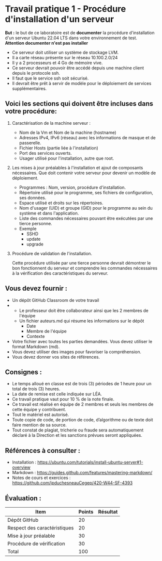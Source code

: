 # Travail pratique 1 - Procédure d'installation d'un serveur

**But :** le but de ce laboratoire est de **documenter** la procédure d'installation d'un serveur Ubuntu 22.04 LTS dans votre environnement de test.  **Attention documenter n'est pas installer**

   - Ce serveur doit utiliser un système de stockage LVM.
   - Il a carte réseau présente sur le réseau 10.100.2.0/24
   - Il y a 2 processeurs et 4 Go de mémoire vive.
   - Ce serveur devrait pouvoir être accédé depuis une machine client depuis le protocole ssh. 
   - Il faut que le service ssh soit sécurisé.
   - Il devrait être prêt à servir de modèle pour le déploiement de services supplémentaires.

## Voici les sections qui doivent être incluses dans votre procédure:

1. Caractérisation de la machine serveur :
   - Nom de la Vm et Nom de la machine (hostname)
   - Adresses IPv4, IPv6 (réseau) avec les informations de masque et de passerelle.
   - Fichier Hosts (partie liée à l'installation) 
   - Port des services ouverts.
   - Usager utilisé pour l'installation, autre que root.

2. Les mises à jour préalables à l'installation et ajout de composants nécessaires.
   Que doit contenir votre serveur pour devenir un modèle de déploiement.
   - Programmes : Nom, version, procédure d'installation.
   - Répertoire utilisé pour le programme, ses fichiers de configuration, ses données.
   - Espace utilisé et droits sur les répertoires.
   - Nom d'usager (UID) et groupe (GID) pour le programme au sein du système et dans l'application.
   - Liste des commandes nécessaires pouvant être exécutées par une tierce personne.
   - Exemple 
      - SSHD
      - update
      - upgrade

4. Procédure de validation de l'installation.

   Cette procédure utilisée par une tierce personne devrait démontrer le bon fonctionnent du serveur et comprendre les commandes nécessaires à la vérification des caractéristiques du serveur.


## Vous devez fournir :

- Un dépôt GitHub Classroom de votre travail
-
    - Le professeur doit être collaborateur ainsi que les 2 membres de l'équipe
    - Un fichier auteurs.md qui résume les informations sur le dépôt
         - Date 
         - Membre de l'équipe
         - Contexte
- Votre fichier avec toutes les parties demandées. Vous devez utiliser le format Markdown (md).
- Vous devez utiliser des images pour favoriser la compréhension.
- Vous devez donner vos sites de références.

## Consignes :

- Le temps  alloué en classe est de trois (3) périodes de 1 heure pour un total de trois (3) heures.
- La date de remise est celle indiquée sur LÉA.
- Ce travail pratique vaut pour 10 % de la note finale.
- Ce travail est réalisé en équipe de 2 membres et seuls les membres de cette équipe y contribuent.
- Tout le matériel est autorisé.
- Toute copie de code, de portion de code, d’algorithme ou de texte doit faire mention de sa source.
- Tout constat de plagiat, tricherie ou fraude sera automatiquement déclaré à la Direction et les sanctions prévues seront appliquées.


## Références à consulter :

- Installation  : https://ubuntu.com/tutorials/install-ubuntu-server#1-overview
- Markdown : https://guides.github.com/features/mastering-markdown/
- Notes de cours et exercices : https://github.com/jpduchesneauCegep/420-W44-SF-4393


## Évaluation :
|Item |Points  |Résultat 
--- | --- | ---|
|Dépôt GitHub |20||
|Respect des caractéristiques |20||
|Mise à jour préalable  |30||
|Procédure de vérification |30||
|Total|100||
